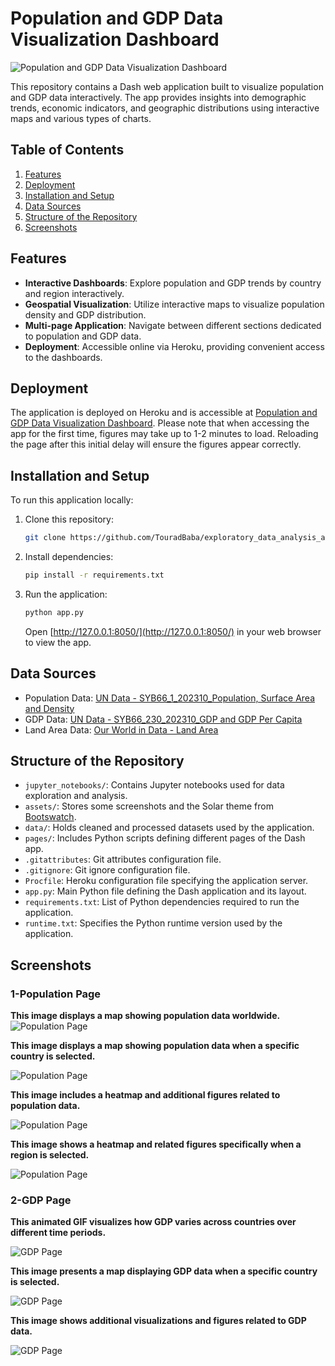 # Population and GDP Data Visualization Dashboard

![Population and GDP Data Visualization Dashboard](assets/Screenshots/1-Overview.png)

This repository contains a Dash web application built to visualize population and GDP data interactively. The app provides insights into demographic trends, economic indicators, and geographic distributions using interactive maps and various types of charts.

## Table of Contents

1. [Features](#features)
2. [Deployment](#deployment)
3. [Installation and Setup](#installation-and-setup)
4. [Data Sources](#data-sources)
5. [Structure of the Repository](#structure-of-the-repository)
6. [Screenshots](#screenshots)

## Features

- **Interactive Dashboards**: Explore population and GDP trends by country and region interactively.
- **Geospatial Visualization**: Utilize interactive maps to visualize population density and GDP distribution.
- **Multi-page Application**: Navigate between different sections dedicated to population and GDP data. 
- **Deployment**: Accessible online via Heroku, providing convenient access to the dashboards.

## Deployment

The application is deployed on Heroku and is accessible at [Population and GDP Data Visualization Dashboard](https://dash-app1-3836e5244b0e.herokuapp.com/). Please note that when accessing the app for the first time, figures may take up to 1-2 minutes to load. Reloading the page after this initial delay will ensure the figures appear correctly.

## Installation and Setup

To run this application locally:

1. Clone this repository:
   ```bash
   git clone https://github.com/TouradBaba/exploratory_data_analysis_and_visualization.git
   ```

2. Install dependencies:
   ```bash
   pip install -r requirements.txt
   ```

3. Run the application:
   ```bash
   python app.py
   ```
   Open [http://127.0.0.1:8050/](http://127.0.0.1:8050/) in your web browser to view the app.

## Data Sources

- Population Data: [UN Data - SYB66_1_202310_Population, Surface Area and Density](https://data.un.org/_Docs/SYB/CSV/SYB66_1_202310_Population,%20Surface%20Area%20and%20Density.csv)
- GDP Data: [UN Data - SYB66_230_202310_GDP and GDP Per Capita](https://data.un.org/_Docs/SYB/CSV/SYB66_230_202310_GDP%20and%20GDP%20Per%20Capita.csv)
- Land Area Data: [Our World in Data - Land Area](https://ourworldindata.org/grapher/land-area-km)

## Structure of the Repository

- `jupyter_notebooks/`: Contains Jupyter notebooks used for data exploration and analysis.
- `assets/`: Stores some screenshots and the Solar theme from [Bootswatch](https://bootswatch.com/).
- `data/`: Holds cleaned and processed datasets used by the application.
- `pages/`: Includes Python scripts defining different pages of the Dash app.
- `.gitattributes`: Git attributes configuration file.
- `.gitignore`: Git ignore configuration file.
- `Procfile`: Heroku configuration file specifying the application server.
- `app.py`: Main Python file defining the Dash application and its layout.
- `requirements.txt`: List of Python dependencies required to run the application.
- `runtime.txt`: Specifies the Python runtime version used by the application.

## Screenshots

### 1-Population Page

**This image displays a map showing population data worldwide.**
![Population Page](assets/Screenshots/Population1.png)

**This image displays a map showing population data when a specific country is selected.**

![Population Page](assets/Screenshots/Population2.png)

**This image includes a heatmap and additional figures related to population data.**

![Population Page](assets/Screenshots/Population3.png)

**This image shows a heatmap and related figures specifically when a region is selected.**

![Population Page](assets/Screenshots/Population4.png)


### 2-GDP Page

**This animated GIF visualizes how GDP varies across countries over different time periods.**

![GDP Page](assets/Screenshots/GDP_GIF.gif)

**This image presents a map displaying GDP data when a specific country is selected.**

![GDP Page](assets/Screenshots/GDP1.png)


**This image shows additional visualizations and figures related to GDP data.**

![GDP Page](assets/Screenshots/GDP2.png)
